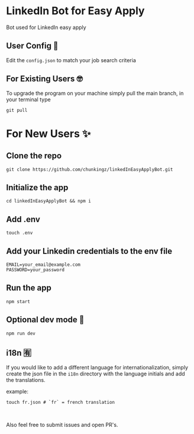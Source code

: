 # LinkedIn Bot for Easy Apply 

Bot used for LinkedIn easy apply

## User Config 📡
Edit the `config.json` to match your job search criteria

## For Existing Users 🤓
To upgrade the program on your machine simply pull the main branch, in your terminal type
```shell
git pull
```

# For New Users ✨

## Clone the repo
```shell
git clone https://github.com/chunkingz/linkedInEasyApplyBot.git
```

## Initialize the app
```shell
cd linkedInEasyApplyBot && npm i
```

## Add .env
```shell
touch .env
```

## Add your Linkedin credentials to the env file
```shell
EMAIL=your_email@example.com
PASSWORD=your_password
```

## Run the app
```shell
npm start
```

## Optional dev mode 🔧
```shell
npm run dev
```

## i18n 🈶
If you would like to add a different language for internationalization, simply create the json file in the `i18n` directory with the language initials and add the translations.

example: 

```shell
touch fr.json # `fr` = french translation
```

<br>

Also feel free to submit issues and open PR's.
